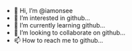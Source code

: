 - 👋 Hi, I’m @iamonsee
- 👀 I’m interested in github...
- 🌱 I’m currently learning github...
- 💞️ I’m looking to collaborate on github...
- 📫 How to reach me to github...

<!---
Hamjibag/iamonsee is a ✨ special ✨ repository because its `README.md` (this file) appears on your GitHub profile.
You can click the Preview link to take a look at your changes.
--->
